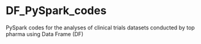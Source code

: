# DF_PySpark_codes
PySpark codes for the analyses of clinical trials datasets conducted by top pharma using Data Frame (DF)
